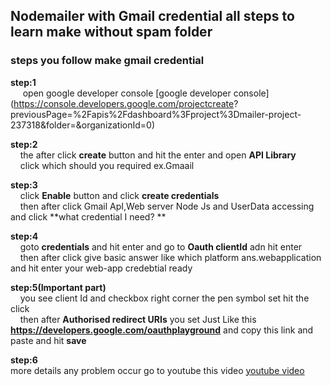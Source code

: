 ## Nodemailer with Gmail credential all steps to learn make without spam folder
### steps you follow make gmail credential
**step:1** <br/>
          &nbsp;&nbsp;&nbsp;&nbsp; open google developer console 
          [google developer console](https://console.developers.google.com/projectcreate?               previousPage=%2Fapis%2Fdashboard%3Fproject%3Dmailer-project-237318&folder=&organizationId=0)
           
**step:2** <br/>
          &nbsp;&nbsp;&nbsp;&nbsp;the after click **create** button and hit the enter and open **API Library**<br>
          &nbsp;&nbsp;&nbsp;&nbsp;click which should you required ex.Gmaail<br/>
        
**step:3** <br/>
          &nbsp;&nbsp;&nbsp;&nbsp;click **Enable** button and  click **create credentials**<br>
          &nbsp;&nbsp;&nbsp;&nbsp;then after click Gmail ApI,Web server Node Js and UserData accessing and click **what credential I need?           ** <br/>
          
**step:4** <br/>
           &nbsp;&nbsp;&nbsp;&nbsp;goto **credentials** and hit enter and go to **Oauth clientId** adn hit enter<br>
          &nbsp;&nbsp;&nbsp;&nbsp;then after click give basic answer like which platform ans.webapplication and hit enter your web-app credebtial ready <br/>
          
**step:5(Important part)** <br/>
           &nbsp;&nbsp;&nbsp;&nbsp;you see client Id and checkbox right corner the pen symbol set hit the click<br>
          &nbsp;&nbsp;&nbsp;&nbsp;then after **Authorised redirect URIs** you set Just Like this **https://developers.google.com/oauthplayground** and copy this link and paste and hit **save**<br/>

**step:6**<br/>
          more details any problem occur go to youtube this video [youtube video](https://youtu.be/JJ44WA_eV8E)


